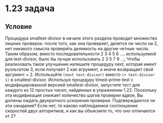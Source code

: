# 1.23 задача

## Условие

Процедура smallest-divisor в начале этого раздела проводит множество лишних проверок: после того, как она проверяет, делится ли число на 2, нет никакого смысла проверять делимость на другие четные числа. Таким образом, вместо последовательности 2 3 4 5 6 …, используемой для test-divisor, было бы лучше использовать 2 3 5 7 9 …; Чтобы реализовать такое улучшение напишите процедуру next, которая имеет рузльтатом 3, если получает 2 как агрумент, а иначе возвращает свой аргумент + 2. Используйте `(next test-divisor)` вместо `(+ test-divisor 1)` в smallest-divisor. Используя процедуру timed-prime-test с модифицированной версией smallest-divisor, запустите тест для каждого из 12 простых чисел, найденных в упражнении 1.22. Поскольку эта модификация снижает количество шагов проверки вдвое, Вы должны ождать двукратного ускорения проверки. Подтверждаются ли эти ожидания? Если нет, то каково наблюдаемое соотношение скоростей двух алгоритмов, и как вы объясните то, что оно отличается от 2?
